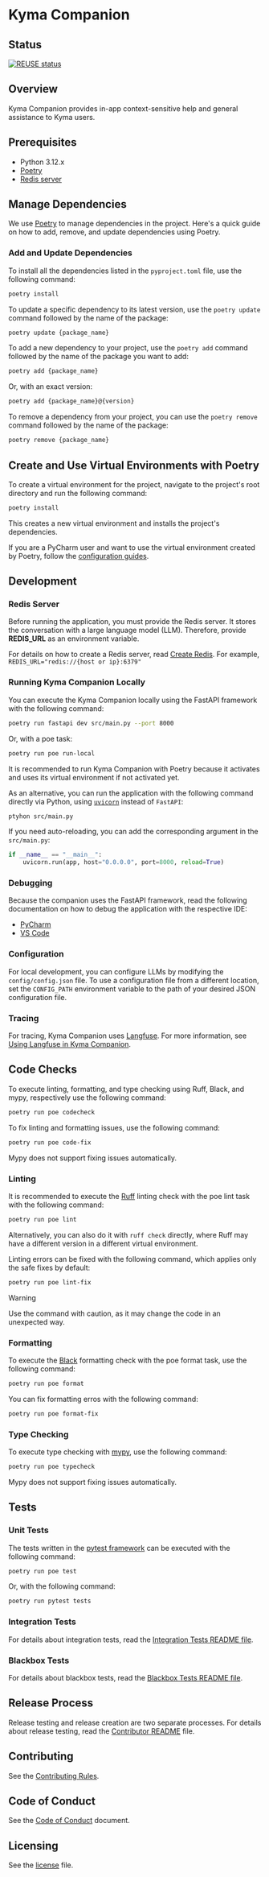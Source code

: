 # Kyma Companion

## Status

[![REUSE status](https://api.reuse.software/badge/github.com/kyma-project/kyma-companion)](https://api.reuse.software/info/github.com/kyma-project/kyma-companion)

## Overview

Kyma Companion provides in-app context-sensitive help and general assistance to Kyma users.

## Prerequisites


- Python 3.12.x
- [Poetry](https://python-poetry.org/)
- [Redis server](https://github.tools.sap/kyma/ai-force/blob/main/docs/infrastructure/setup.md#15-redis) <!--the link must be replaced when the OS documentation is available -->

## Manage Dependencies

We use [Poetry](https://python-poetry.org/) to manage dependencies in the project.
Here's a quick guide on how to add, remove, and update dependencies using Poetry.

### Add and Update Dependencies

To install all the dependencies listed in the `pyproject.toml` file, use the following command:

   ```bash
   poetry install
   ```

To update a specific dependency to its latest version, use the `poetry update` command followed by the name of the package:

   ```bash
   poetry update {package_name}
   ```

To add a new dependency to your project, use the `poetry add` command followed by the name of the package you want to add:

   ```bash
   poetry add {package_name}
   ```

Or, with an exact version:

   ```bash
   poetry add {package_name}@{version}
   ```

To remove a dependency from your project, you can use the `poetry remove` command followed by the name of the package:

   ```bash
   poetry remove {package_name}
   ```

## Create and Use Virtual Environments with Poetry

To create a virtual environment for the project, navigate to the project's root directory and run the following command:

   ```bash
   poetry install
   ```

This creates a new virtual environment and installs the project's dependencies.

If you are a PyCharm user and want to use the virtual environment created by Poetry, follow the [configuration guides](https://www.jetbrains.com/help/pycharm/poetry.html).

## Development

### Redis Server

Before running the application, you must provide the Redis server. It stores the conversation with a large language model (LLM).
Therefore, provide **REDIS_URL** as an environment variable.

For details on how to create a Redis server, read [Create Redis](https://github.tools.sap/kyma/ai-force/blob/main/docs/infrastructure/setup.md#15-redis). <!--the link must be replaced when the OS documentation is available -->
For example, `REDIS_URL="redis://{host or ip}:6379"`

### Running Kyma Companion Locally

You can execute the Kyma Companion locally using the FastAPI framework with the following command:

   ```bash
   poetry run fastapi dev src/main.py --port 8000
   ```

Or, with a poe task:

   ```bash
   poetry run poe run-local
   ```

It is recommended to run Kyma Companion with Poetry because it activates and uses its virtual environment if not activated yet.

As an alternative, you can run the application with the following command directly via Python, using [`uvicorn`](https://www.uvicorn.org/) instead of `FastAPI`:

```bash
ptyhon src/main.py
```

If you need auto-reloading, you can add the corresponding argument in the `src/main.py`:

```python
if __name__ == "__main__":
    uvicorn.run(app, host="0.0.0.0", port=8000, reload=True)
```

### Debugging

Because the companion uses the FastAPI framework, read the following documentation on how to debug the application with the respective IDE:

- [PyCharm](https://www.jetbrains.com/help/pycharm/fastapi-project.html#create-project)
- [VS Code](https://code.visualstudio.com/docs/python/tutorial-fastapi)

### Configuration

For local development, you can configure LLMs by modifying the `config/config.json` file.
To use a configuration file from a different location, set the `CONFIG_PATH` environment variable to the path of your desired JSON configuration file.

### Tracing

For tracing, Kyma Companion uses [Langfuse](https://langfuse.com/). For more information, see [Using Langfuse in Kyma Companion](/docs/langfuse.md).

## Code Checks

To execute linting, formatting, and type checking using Ruff, Black, and mypy, respectively use the following command:

   ```bash
   poetry run poe codecheck
   ```

To fix linting and formatting issues, use the following command:

   ```bash
   poetry run poe code-fix
   ```

Mypy does not support fixing issues automatically.

### Linting

It is recommended to execute the [Ruff](https://docs.astral.sh/ruff/) linting check with the poe lint task with the following command:

   ```bash
   poetry run poe lint
   ```

Alternatively, you can also do it with `ruff check` directly, where Ruff may have a different version in a different virtual environment.

Linting errors can be fixed with the following command, which applies only the safe fixes by default:

   ```bash
   poetry run poe lint-fix
   ```

> [!WARNING]
Use the command with caution, as it may change the code in an unexpected way.

### Formatting

To execute the [Black](https://black.readthedocs.io/en/stable/) formatting check with the poe format task, use the following command:

   ```bash
   poetry run poe format
   ```

You can fix formatting erros with the following command:

   ```bash
   poetry run poe format-fix
   ```

### Type Checking

To execute type checking with [mypy](https://mypy-lang.org/), use the following command:

   ```bash
   poetry run poe typecheck
   ```

Mypy does not support fixing issues automatically.

## Tests

### Unit Tests

The tests written in the [pytest framework](https://docs.pytest.org/en/stable/) can be executed with the following command:

   ```bash
   poetry run poe test
   ```

Or, with the following command:

   ```bash
   poetry run pytest tests
   ```

### Integration Tests

For details about integration tests, read the [Integration Tests README file](./tests/integration/README.md).

### Blackbox Tests

For details about blackbox tests, read the [Blackbox Tests README file](./tests/blackbox/README.md).

## Release Process

Release testing and release creation are two separate processes.
For details about release testing, read the [Contributor README](./docs/contributor/README.md) file.

## Contributing

<!--- mandatory section - do not change this! --->

See the [Contributing Rules](CONTRIBUTING.md).

## Code of Conduct

<!--- mandatory section - do not change this! --->

See the [Code of Conduct](CODE_OF_CONDUCT.md) document.

## Licensing

<!--- mandatory section - do not change this! --->

See the [license](./LICENSE) file.
